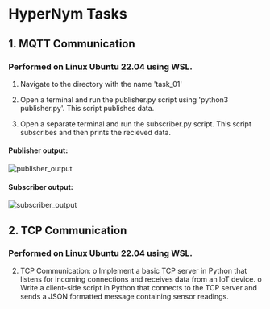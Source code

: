# HyperNym Tasks

## 1. MQTT Communication 
### Performed on Linux Ubuntu 22.04 using WSL.

1) Navigate to the directory with the name 'task_01'
2) Open a terminal and run the publisher.py script using 'python3 publisher.py'. This script publishes data.


3) Open a separate terminal and run the subscriber.py script. This script subscribes and then prints the recieved data.

#### Publisher output:
![publisher_output](https://github.com/ds-u/Hypernym/assets/97378198/4daf8853-7523-413b-a027-7f8b527373e5)

#### Subscriber output:
![subscriber_output](https://github.com/ds-u/Hypernym/assets/97378198/c88b3960-9054-42ee-a4d1-3c0f6ee885e7)



## 2. TCP Communication
### Performed on Linux Ubuntu 22.04 using WSL.



2. TCP Communication:
o Implement a basic TCP server in Python that listens for incoming
connections and receives data from an IoT device.
o Write a client-side script in Python that connects to the TCP server and
sends a JSON formatted message containing sensor readings.
